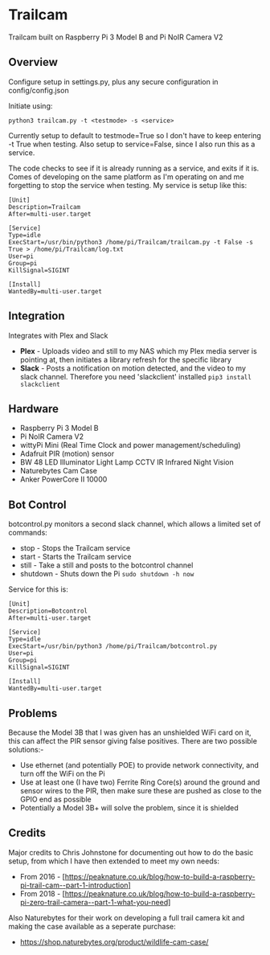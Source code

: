 # Trailcam

Trailcam built on Raspberry Pi 3 Model B and Pi NoIR Camera V2

## Overview

Configure setup in settings.py, plus any secure configuration in config/config.json

Initiate using:

```python3 trailcam.py -t <testmode> -s <service>```

Currently setup to default to testmode=True so I don't have to keep entering -t True when testing. Also setup to service=False, since I also run this as a service.

The code checks to see if it is already running as a service, and exits if it is. Comes of developing on the same platform as I'm operating on and me forgetting to stop the service when testing. My service is setup like this:

```
[Unit]
Description=Trailcam
After=multi-user.target

[Service]
Type=idle
ExecStart=/usr/bin/python3 /home/pi/Trailcam/trailcam.py -t False -s True > /home/pi/Trailcam/log.txt
User=pi
Group=pi
KillSignal=SIGINT

[Install]
WantedBy=multi-user.target
```

## Integration
Integrates with Plex and Slack
* **Plex** - Uploads video and still to my NAS which my Plex media server is pointing at, then initiates a library refresh for the specific library
* **Slack** - Posts a notification on motion detected, and the video to my slack channel. Therefore you need 'slackclient' installed ```pip3 install slackclient```

## Hardware
* Raspberry Pi 3 Model B
* Pi NoIR Camera V2
* wittyPi Mini (Real Time Clock and power management/scheduling)
* Adafruit PIR (motion) sensor
* BW 48 LED Illuminator Light Lamp CCTV IR Infrared Night Vision
* Naturebytes Cam Case
* Anker PowerCore II 10000

## Bot Control
botcontrol.py monitors a second slack channel, which allows a limited set of commands:
* stop - Stops the Trailcam service
* start - Starts the Trailcam service
* still - Take a still and posts to the botcontrol channel
* shutdown - Shuts down the Pi ```sudo shutdown -h now```

Service for this is:

```
[Unit]
Description=Botcontrol
After=multi-user.target

[Service]
Type=idle
ExecStart=/usr/bin/python3 /home/pi/Trailcam/botcontrol.py
User=pi
Group=pi
KillSignal=SIGINT

[Install]
WantedBy=multi-user.target
```

## Problems
Because the Model 3B that I was given has an unshielded WiFi card on it, this can affect the PIR sensor giving false positives. There are two possible solutions:-
* Use ethernet (and potentially POE) to provide network connectivity, and turn off the WiFi on the Pi
* Use at least one (I have two) Ferrite Ring Core(s) around the ground and sensor wires to the PIR, then make sure these are pushed as close to the GPIO end as possible
* Potentially a Model 3B+ will solve the problem, since it is shielded

## Credits
Major credits to Chris Johnstone for documenting out how to do the basic setup, from which I have then extended to meet my own needs:
* From 2016 - [https://peaknature.co.uk/blog/how-to-build-a-raspberry-pi-trail-cam--part-1-introduction]
* From 2018 - [https://peaknature.co.uk/blog/how-to-build-a-raspberry-pi-zero-trail-camera--part-1-what-you-need]

Also Naturebytes for their work on developing a full trail camera kit and making the case available as a seperate purchase:
* https://shop.naturebytes.org/product/wildlife-cam-case/
